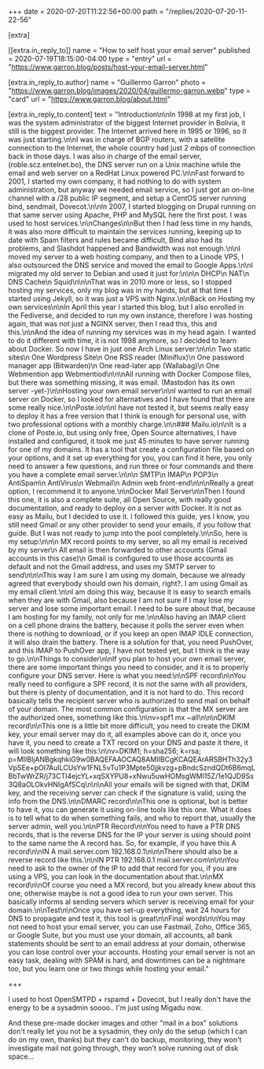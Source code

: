 +++
date = 2020-07-20T11:22:56+00:00
path = "/replies/2020-07-20-11-22-56"

[extra]

[[extra.in_reply_to]]
name = "How to self host your email server"
published = 2020-07-19T18:15:00-04:00
type = "entry"
url = "https://www.garron.blog/posts/host-your-email-server.html"

[extra.in_reply_to.author]
name = "Guillermo Garron"
photo = "https://www.garron.blog/images/2020/04/guillermo-garron.webp"
type = "card"
url = "https://www.garron.blog/about.html"

[extra.in_reply_to.content]
text = "Introduction\n\nIn 1998 at my first job, I was the system administrator of the biggest Internet provider in Bolivia, it still is the biggest provider. The Internet arrived here in 1995 or 1996, so it was just starting.\n\nI was in charge of BGP routers, with a satellite connection to the Internet, the whole country had just 2 mbps of connection back in those days. I was also in charge of the email server, (roble.scz.entelnet.bo), the DNS server run on a Unix machine while the email and web server on a RedHat Linux powered PC.\n\nFast forward to 2001, I started my own company, it had nothing to do with system administration, but anyway we needed email service, so I just got an on-line channel with a /28 public IP segment, and setup a CentOS server running bind, sendmail, Dovecot.\n\nIn 2007, I started blogging on Drupal running on that same server using Apache, PHP and MySQL here the first post. I was used to host services.\n\nChanges\n\nBut then I had less time in my hands, it was also more difficult to maintain the services running, keeping up to date with Spam filters and rules became difficult, Bind also had its problems, and Slashdot happened and Bandwidth was not enough.\n\nI moved my server to a web hosting company, and then to a Linode VPS, I also outsourced the DNS service and moved the email to Google Apps.\n\nI migrated my old server to Debian and used it just for:\n\n\n  DHCP\n  NAT\n  DNS Cache\n  Squid\n\n\nThat was in 2010 more or less, so I stopped hosting my services, only my blog was in my hands, but at that time I started using Jekyll, so it was just a VPS with Nginx.\n\nBack on Hosting my own services\n\nIn April this year I started this blog, but I also enrolled in the Fediverse, and decided to run my own instance, therefore I was hosting again, that was not just a NGINX server, then I read this, this and this.\n\nAnd the idea of running my services was in my head again. I wanted to do it different with time, it is not 1998 anymore, so I decided to learn about Docker. So now I have in just one Arch Linux server:\n\n\n  Two static sites\n  One Wordpress Site\n  One RSS reader (Miniflux)\n  One password manager app (Bitwarden)\n  One read-later app (Wallabag)\n  One Webmention app Webmentiod\n\n\nAll running with Docker Compose files, but there was something missing, it was email. (Mastodon has its own server -yet-)\n\nHosting your own email server\n\nI wanted to run an email server on Docker, so I looked for alternatives and I have found that there are some really nice.\n\nPoste.io\n\nI have not tested it, but seems really easy to deploy it has a free version that I think is enough for personal use, with two professional options with a monthly charge.\n\n### Mailu.io\n\nIt is a clone of Poste.io, but using only free, Open Source alternatives, I have installed and configured, it took me just 45 minutes to have server running for one of my domains. It has a tool that create a configuration file based on your options, and it set up everything for you, you can find it here, you only need to answer a few questions, and run three or four commands and there you have a complete email server.\n\n\n  SMTP\n  IMAP\n  POP3\n  AntiSpam\n  AntiVirus\n  Webmail\n  Admin web front-end\n\n\nReally a great option, I recommend it to anyone.\n\nDocker Mail Server\n\nThen I found this one, it is also a complete suite, all Open Source, with really good documentation, and ready to deploy on a server with Docker. It is not as easy as Mailu, but I decided to use it. I followed this guide, yes I know, you still need Gmail or any other provider to send your emails, if you follow that guide. But I was not ready to jump into the pool completely.\n\nSo, here is my setup:\n\n\n  MX record points to my server, so all my email is received by my server\n  All email is then forwarded to other accounts (Gmail accounts in this case)\n  Gmail is configured to use those accounts as default and not the Gmail address, and uses my SMTP server to send\n\n\nThis way I am sure I am using my domain, because we already agreed that everybody should own his domain, right?. I am using Gmail as my email client.\n\nI am doing this way, because it is easy to search emails when they are with Gmail, also because I am not sure if I may lose my server and lose some important email. I need to be sure about that, because I am hosting for my family, not only for me.\n\nAlso having an IMAP client on a cell phone drains the battery, because it polls the server even when there is nothing to download, or if you keep an open IMAP IDLE connection, it will also drain the battery. There is a solution for that, you need PushOver, and this IMAP to PushOver app, I have not tested yet, but I think is the way to go.\n\nThings to consider\n\nIf you plan to host your own email server, there are some important things you need to consider, and it is to properly configure your DNS server. Here is what you need:\n\nSPF record\n\nYou really need to configure a SPF record, it is not the same with all providers, but there is plenty of documentation, and it is not hard to do. This record basically tells the recipient server who is authorized to send mail on behalf of your domain. The most common configuration is that the MX server are the authorized ones, something like this.\n\nv=spf1 mx ~all\n\n\nDKIM record\n\nThis one is a little bit more difficult, you need to create the DKIM key, your email server may do it, all examples above can do it, once you have it, you need to create a TXT record on your DNS and paste it there, it will look something like this:\n\nv=DKIM1; h=sha256; k=rsa; p=MIIBIjANBgkqhkiG9w0BAQEFAAOCAQ8AMIIBCgKCAQEArARSBHTh32y3VpSEe+pOI7AuILCUsYw1FNL5vTu1P3Mpte50jjkvzg+pBndcSzndQDt6B6mqLBbTwWrZR/j73CTI4ejcYL+xqSXYPU8+xNwu5uwHOMsgWMl15Z/1e1QJD9Ss3Q8aOLOkvHNIgAfSCq\n\n\nAll your emails will be signed with that, DKIM key, and the receiving server can check if the signature is valid, using the info from the DNS.\n\nDMARC record\n\nThis one is optional, but is better to have it, you can generate it using on-line tools like this one. What it does is to tell what to do when something fails, and who to report that, usually the server admin, well you.\n\nPTR Record\n\nYou need to have a PTR DNS records, that is the reverse DNS for the IP your server is using should point to the same name the A record has. So, for example, if you have this A record\n\nIN A mail.server.com 192.168.0.1\n\n\nThere should also be a reverse record like this.\n\nIN PTR 192.168.0.1 mail.server.com\n\n\nYou need to ask to the owner of the IP to add that record for you, if you are using a VPS, you can look in the documentation about that.\n\nMX record\n\nOf course you need a MX record, but you already knew about this one, otherwise maybe is not a good idea to run your own server. This basically informs al sending servers which server is receiving email for your domain.\n\nTest\n\nOnce you have set-up everything, wait 24 hours for DNS to propagate and test it, this tool is great\n\nFinal words\n\nYou may not need to host your email server, you can use Fastmail, Zoho, Office 365, or Google Suite, but you must use your domain, all accounts, all bank statements should be sent to an email address at your domain, otherwise you can lose control over your accounts. Hosting your email server is not an easy task, dealing with SPAM is hard, and downtimes can be a nightmare too, but you learn one or two things while hosting your email."

+++

I used to host OpenSMTPD + rspamd + Dovecot, but I really don't have the energy to be a sysadmin soooo..
I'm just using Migadu now.

And these pre-made docker images and other "mail in a box" solutions don't really let you not be a sysadmin,
they only do the setup (which I can do on my own, thanks) but they can't do backup, monitoring,
they won't investigate mail not going through, they won't solve running out of disk space…